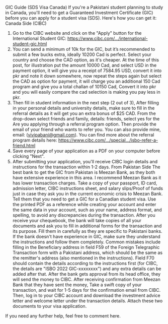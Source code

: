 GIC Guide (SDS Visa Canada)
If you're a Pakistani student planning to study in Canada, you'll need to get a Guaranteed Investment Certificate (GIC) before you can apply for a student visa (SDS). Here's how you can get it:
Canada Side (CIBC)
1) Go to the CIBC website and click on the "Apply" button for the International Student GIC: https://www.cibc.com/.../international-student-gic.html
2) You can send a minimum of 10k for the GIC, but it’s recommended to submit a few bucks extra, ideally 10200 Cad is perfect. Select your country and choose the CAD option, as it's cheaper. At the time of this post, for illustration put the amount 10000 Cad, and select USD in the payment option, it will give you a receipt of 7584.95 USD, convert it into pkr and note it down somewhere, now repeat the steps again but select the CAD as option for payment, it will charge you an additional 150 Cad program and give you a total challan of 10150 Cad, Convert it into pkr and you will easily compare the cad selection is making you pay less in pkr.  
3) Then fill in student information in the next step (2 out of 3), After filling in your personal details and university details, make sure to fill in the referral details as it will get you an extra bonus of $25 CAD. From the drop-down select friends and family, details: friends, select yes for the Are you applying through a referral program option. Then provide the email of your friend who wants to refer you. You can also provide mine, email: (vivipabani@gmail.com).  You can find more about the referral program details here: https://www.cibc.com/.../special.../isbo-refer-a-friend.html
4) Save every page of your application as a PDF on your computer before clicking "Next".
5) After submitting your application, you'll receive CIBC login details and instructions for the transaction within 1-2 days.
From Pakistan Side
The best bank to get the GIC from Pakistan is Meezan Bank, as they both have extensive experience in this area. I recommend Meezan Bank as it has lower transaction charges.
Take a copy of your passport, ID card, admission letter, CIBC instructions sheet, and salary slips/Proof of funds just in case they ask you in the current economic crisis to Meezan Bank. Tell them that you need to get a GIC for a Canadian student visa.
Use the printed PDF as a reference while creating your account and enter the same data in your account, such as your name, address format, and spelling, to avoid any discrepancies during the transaction.
After you receive your chequebook, the bank will take copies of all your documents and ask you to fill in additional forms for the transaction and its purpose. Fill them in carefully as they are specific to Pakistani banks.
If the bank doesn't have experience in GIC, make sure they understand the instructions and follow them completely. Common mistakes include filling in the Beneficiary address in field F59 of the Foreign Telegraphic Transaction form with a Pakistani address, which should be the same as the remitter's address (also mentioned in the instructions). Field F70 should contain the details according to the instructions first (for CIBC, the details are "ISBO 2022 GIC-xxxxxxxx") and any extra details can be added after that.
After the bank gets approval from its head office, they will send the money to CIBC.
After receiving confirmation from Meezan Bank that they have sent the money, Take a swift copy of your transaction, and wait for 1-5 days for the confirmation email from CIBC. Then, log in to your CIBC account and download the investment advice letter and welcome letter under the transaction details. Attach these two documents to your visa application.

If you need any further help, feel free to comment here.
